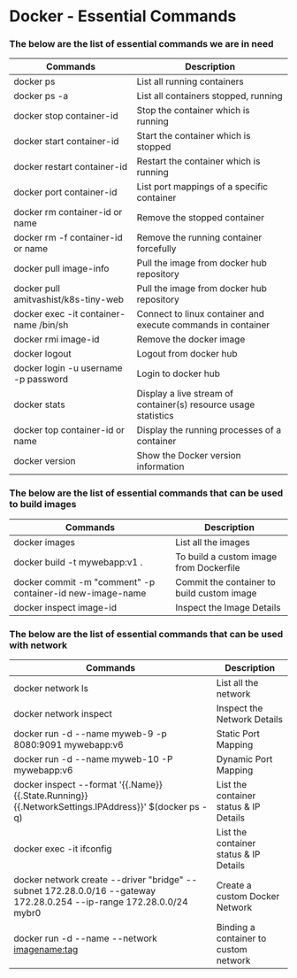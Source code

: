# Docker - Essential Commands

### The below are the list of essential commands we are in need 

|     Commands                 |    Description                                  |
| ------------------------------- | --------------------------------------------- |
| docker ps | List all running containers |
| docker ps -a | List all containers stopped, running |
| docker stop container-id | Stop the container which is running |
| docker start container-id | Start the container which is stopped |
| docker restart container-id | Restart the container which is running |
| docker port container-id | List port mappings of a specific container |
| docker rm container-id or name | Remove the stopped container |
| docker rm -f container-id or name| Remove the running container forcefully |
| docker pull image-info | Pull the image from docker hub repository |
| docker pull amitvashist/k8s-tiny-web| Pull the image from docker hub repository |
| docker exec -it container-name /bin/sh | Connect to linux container and execute commands in container |
| docker rmi image-id | Remove the docker image |
| docker logout | Logout from docker hub |
| docker login -u username -p password | Login to docker hub |
| docker stats | Display a live stream of container(s) resource usage statistics |
| docker top container-id or name | Display the running processes of a container |
| docker version | Show the Docker version information |





### The below are the list of essential commands that can be used to build images

|     Commands                 |    Description                                  |
| ------------------------------- | --------------------------------------------- |
| docker images | List all the images |
| docker build -t mywebapp:v1 .  | To build a custom image from Dockerfile |
| docker commit -m "comment" -p container-id new-image-name | Commit the container to build custom image |
| docker inspect image-id | Inspect the Image Details |
  
  
### The below are the list of essential commands that can be used with network

|     Commands                 |    Description                                  |
| ------------------------------- | --------------------------------------------- |
| docker network ls | List all the network |
| docker network inspect <network-id> | Inspect the Network Details |
| docker run -d --name myweb-9 -p 8080:9091 mywebapp:v6 | Static Port Mapping |
| docker run -d --name myweb-10 -P mywebapp:v6 | Dynamic Port Mapping |
| docker inspect --format '{{.Name}} {{.State.Running}} {{.NetworkSettings.IPAddress}}' $(docker ps -q) | List the container status & IP Details |
| docker exec -it <container-id> ifconfig | List the container status & IP Details |
| docker network create --driver "bridge" --subnet 172.28.0.0/16 --gateway 172.28.0.254 --ip-range 172.28.0.0/24 mybr0 | Create a custom Docker Network|  
| docker run -d --name <container-name> --network <custom-network-name>  <imagename:tag> | Binding a container to custom network|    
  
